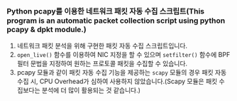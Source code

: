 ### Python pcapy를 이용한 네트워크 패킷 자동 수집 스크립트(This program is an automatic packet collection script using python pcapy & dpkt module.)

1. 네트워크 패킷 분석을 위해 구현한 패킷 자동 수집 스크립트입니다. 
2. `open_live()` 함수를 이용하여 NIC 지정을 할 수 있으며 `setfilter()` 함수에 BPF 필터 문법을 지정하여 원하는 프로토콜 패킷을 수집할 수 있습니다. 
3. pcapy 모듈과 같이 패킷 자동 수집 기능을 제공하는 `scapy` 모듈의 경우 패킷 자동 수집 시, CPU Overhead가 심하여 사용하지 않았습니다.(Scapy 모듈은 패킷 수집보다는 분석에 더 많이 활용되는 것 같습니다.)